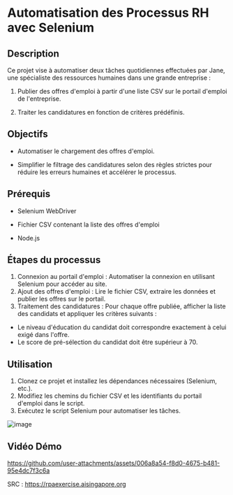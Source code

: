 # Automatisation des Processus RH avec Selenium

## Description

Ce projet vise à automatiser deux tâches quotidiennes effectuées par Jane, une spécialiste des ressources humaines dans une grande entreprise :


1. Publier des offres d'emploi à partir d'une liste CSV sur le portail d'emploi de l'entreprise.

2. Traiter les candidatures en fonction de critères prédéfinis.


## Objectifs

- Automatiser le chargement des offres d'emploi.

- Simplifier le filtrage des candidatures selon des règles strictes pour réduire les erreurs humaines et accélérer le processus.


## Prérequis

- Selenium WebDriver

- Fichier CSV contenant la liste des offres d'emploi

- Node.js


## Étapes du processus

1. Connexion au portail d'emploi : Automatiser la connexion en utilisant Selenium pour accéder au site.
2. Ajout des offres d'emploi : Lire le fichier CSV, extraire les données et publier les offres sur le portail.
3. Traitement des candidatures : Pour chaque offre publiée, afficher la liste des candidats et appliquer les critères suivants :
- Le niveau d'éducation du candidat doit correspondre exactement à celui exigé dans l'offre.
- Le score de pré-sélection du candidat doit être supérieur à 70.
## Utilisation
1. Clonez ce projet et installez les dépendances nécessaires (Selenium, etc.).
2. Modifiez les chemins du fichier CSV et les identifiants du portail d'emploi dans le script.
3. Exécutez le script Selenium pour automatiser les tâches.

![image](https://github.com/user-attachments/assets/c20db60b-2499-4354-9c33-db2eb6d3ab7f)

## Vidéo Démo




https://github.com/user-attachments/assets/006a8a54-f8d0-4675-b481-95e4dc7f3c6a




SRC :  https://rpaexercise.aisingapore.org
